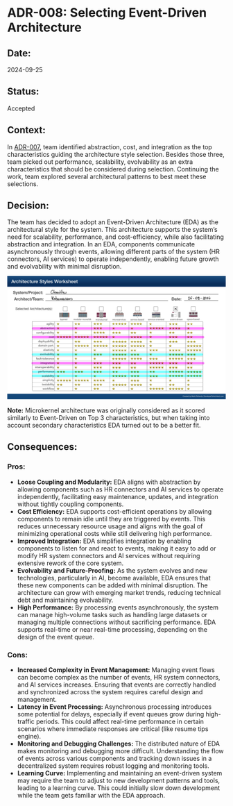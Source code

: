 # ADR-008: Selecting Event-Driven Architecture

## Date:
2024-09-25

## Status:
Accepted

## Context:
In [ADR-007](ADR-007-top-3-characteristics.md), team identified abstraction, cost, and integration as the top characteristics guiding the architecture style selection. Besides those three, team picked out performance, scalability, evolvability as an extra characteristics that should be considered during selection. Continuing the work, team explored several architectural patterns to best meet these selections.

## Decision:
The team has decided to adopt an Event-Driven Architecture (EDA) as the architectural style for the system. This architecture supports the system’s need for scalability, performance, and cost-efficiency, while also facilitating abstraction and integration. In an EDA, components communicate asynchronously through events, allowing different parts of the system (HR connectors, AI services) to operate independently, enabling future growth and evolvability with minimal disruption.

<img src="images/ADR-008-architecture-style-sheet.JPG">

**Note:** Microkernel architecture was originally considered as it scored similarly to Event-Driven on Top 3 characteristics, but when taking into account secondary characteristics EDA turned out to be a better fit.

## Consequences:
### Pros:
- **Loose Coupling and Modularity:** EDA aligns with abstraction by allowing components such as HR connectors and AI services to operate independently, facilitating easy maintenance, updates, and integration without tightly coupling components.
- **Cost Efficiency:** EDA supports cost-efficient operations by allowing components to remain idle until they are triggered by events. This reduces unnecessary resource usage and aligns with the goal of minimizing operational costs while still delivering high performance.
- **Improved Integration:** EDA simplifies integration by enabling components to listen for and react to events, making it easy to add or modify HR system connectors and AI services without requiring extensive rework of the core system.
- **Evolvability and Future-Proofing:** As the system evolves and new technologies, particularly in AI, become available, EDA ensures that these new components can be added with minimal disruption. The architecture can grow with emerging market trends, reducing technical debt and maintaining evolvability.
- **High Performance:** By processing events asynchronously, the system can manage high-volume tasks such as handling large datasets or managing multiple connections without sacrificing performance. EDA supports real-time or near real-time processing, depending on the design of the event queue.

### Cons:
- **Increased Complexity in Event Management:** Managing event flows can become complex as the number of events, HR system connectors, and AI services increases. Ensuring that events are correctly handled and synchronized across the system requires careful design and management.
- **Latency in Event Processing:** Asynchronous processing introduces some potential for delays, especially if event queues grow during high-traffic periods. This could affect real-time performance in certain scenarios where immediate responses are critical (like resume tips engine).
- **Monitoring and Debugging Challenges:** The distributed nature of EDA makes monitoring and debugging more difficult. Understanding the flow of events across various components and tracking down issues in a decentralized system requires robust logging and monitoring tools.
- **Learning Curve:** Implementing and maintaining an event-driven system may require the team to adjust to new development patterns and tools, leading to a learning curve. This could initially slow down development while the team gets familiar with the EDA approach.
